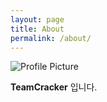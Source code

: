 ```yaml
---
layout: page
title: About
permalink: /about/
---
```


<img src="{{ site.baseurl }}/assets/cracker_all1.jpg" title="Profile Picture" class="profile">

**TeamCracker** 입니다.
